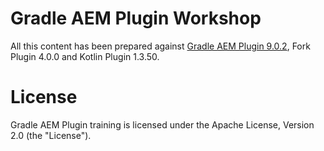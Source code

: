 # Gradle AEM Plugin Workshop

All this content has been prepared against [Gradle AEM Plugin 9.0.2](https://github.com/Cognifide/gradle-aem-plugin/tree/8.0.0), Fork Plugin 4.0.0 and Kotlin Plugin 1.3.50.

# License
Gradle AEM Plugin training is licensed under the Apache License, Version 2.0 (the "License").
